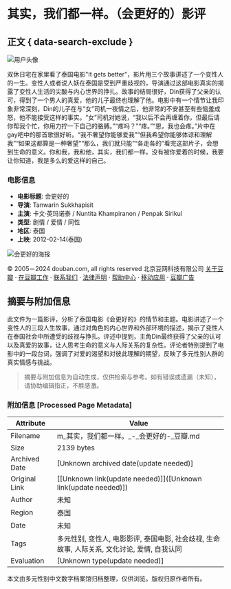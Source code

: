 # 其实，我们都一样。（会更好的）影评

## 正文 { data-search-exclude }


![用户头像](https://img9.doubanio.com/icon/u57577882-4.jpg)

双休日宅在家里看了泰国电影"It gets better"，影片用三个故事讲述了一个变性人的一生。变性人或者说人妖在泰国是受到严重歧视的，导演通过这部电影真实的揭露了变性人生活的尖酸与内心世界的挣扎。故事的结局很好，Din获得了父亲的认可，得到了一个男人的真爱，他的儿子最终也理解了他。电影中有一个情节让我印象非常深刻，Din的儿子在与“女”司机一夜情之后，他非常的不安甚至有些恼羞成怒，他不能接受这样的事实。“女”司机对她说，“我以后不会再缠着你，但最后请你帮我个忙，你用力拧一下自己的胳膊。”“疼吗？”“疼。”“恩，我也会疼。”片中在gay吧中的那首歌很好听。“我不奢望你能够爱我”“但我希望你能够体谅和理解我”“如果这都算是一种奢望”“那么，我们就只能”“各走各的”看完这部片子，会想到生命的意义。你和我，我和他，其实，我们都一样。没有被你爱着的时候，我要让你知道，我是多么的爱这样的自己。

### 电影信息

- **电影标题**: 会更好的
- **导演**: Tanwarin Sukkhapisit
- **主演**: 卡文·英玛诺泰 / Nuntita Khampiranon / Penpak Sirikul
- **类型**: 剧情 / 爱情 / 同性
- **地区**: 泰国
- **上映**: 2012-02-14(泰国)

![会更好的海报](https://img3.doubanio.com/view/photo/s_ratio_poster/public/p1374294377.webp)

© 2005－2024 douban.com, all rights reserved 北京豆网科技有限公司 [关于豆瓣](https://www.douban.com/about) · [在豆瓣工作](https://www.douban.com/jobs) · [联系我们](https://www.douban.com/about?topic=contactus) · [法律声明](https://www.douban.com/about/legal) · [帮助中心](https://help.douban.com/?app=movie) · [移动应用](https://www.douban.com/doubanapp/) · [豆瓣广告](https://www.douban.com/partner/)
<!-- tcd_original_link https://m.douban.com/movie/review/5601033/ -->


## 摘要与附加信息

<!-- tcd_abstract -->
此文件为一篇影评，分析了泰国电影《会更好的》的情节和主题。电影讲述了一个变性人的三段人生故事，通过对角色的内心世界和外部环境的描述，揭示了变性人在泰国社会中所遭受的歧视与挣扎。评述中提到，主角Din最终获得了父亲的认可以及真爱的故事，让人思考生命的意义与人际关系的复杂性。评论者特别提到了电影中的一段台词，强调了对爱的渴望和对彼此理解的期望，反映了多元性别人群的真实情感与挑战。
<!-- tcd_abstract_end -->

> 摘要与附加信息为自动生成，仅供检索与参考。如有错误或遗漏（未知），请协助编辑指正，不胜感激。

### 附加信息 [Processed Page Metadata]

| Attribute       | Value                                  |
|-----------------|----------------------------------------|
| Filename        | m_其实，我们都一样。_-_会更好的-_豆瓣.md                             |
| Size            | 2139 bytes                           |
| Archived Date   | [Unknown archived date(update needed)]                             |
| Original Link   | [[Unknown link(update needed)]]([Unknown link(update needed)])                       |
| Author          | 未知                               |
| Region          | 泰国                               |
| Date            | 未知                                 |
| Tags            | 多元性别, 变性人, 电影影评, 泰国电影, 社会歧视, 生命故事, 人际关系, 文化讨论, 爱情, 自我认同                                 |
| Evaluation            | [Unknown type(update needed)]                                 |
<!-- tcd_table_end -->

本文由多元性别中文数字档案馆归档整理，仅供浏览。版权归原作者所有。
